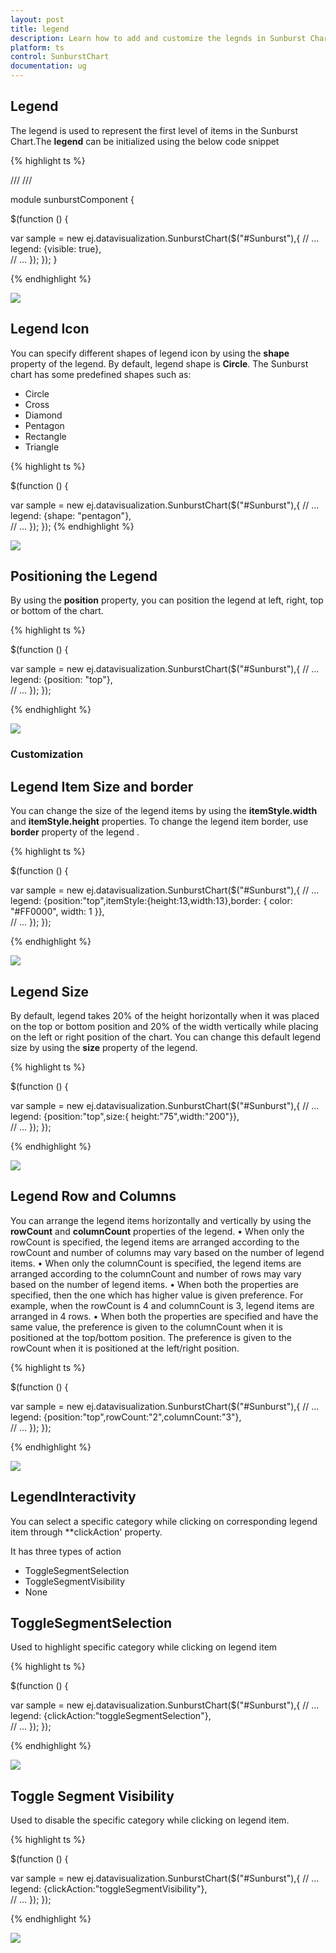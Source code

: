 ```yaml
---
layout: post
title: legend
description: Learn how to add and customize the legnds in Sunburst Chart.
platform: ts
control: SunburstChart
documentation: ug
---
```


## Legend
The legend is used to represent the first level of items in the Sunburst Chart.The **legend** can be initialized using the below code snippet

{% highlight ts %}

/// <reference path="tsfiles/jquery.d.ts" />
/// <reference path="tsfiles/ej.web.all.d.ts" />

module  sunburstComponent {

$(function () {

var sample = new ej.datavisualization.SunburstChart($("#Sunburst"),{
            // ...
        legend: {visible: true},    	
            // ...
        });
    });
}

{% endhighlight %}

![](Legend_images/Legend_img1.png)

## Legend Icon 

You can specify different shapes of legend icon by using the **shape** property of the legend. By default, legend shape is **Circle**. The Sunburst chart has some predefined shapes such as:
* Circle
* Cross
* Diamond
* Pentagon
* Rectangle
* Triangle

{% highlight ts %}

$(function () {

var sample = new ej.datavisualization.SunburstChart($("#Sunburst"),{
            // ...
        legend: {shape: "pentagon"},    	
            // ...
        });
    });
{% endhighlight %}

![](Legend_images/Legend_img2.png)
 
## Positioning the Legend

By using the **position** property, you can position the legend at left, right, top or bottom of the chart. 

{% highlight ts %}

$(function () {

var sample = new ej.datavisualization.SunburstChart($("#Sunburst"),{
            // ...
        legend: {position: "top"},    	
            // ...
        });
    });

{% endhighlight %}

![](Legend_images/Legend_img3.png)
 
### Customization

## Legend Item Size and border
You can change the size of the legend items by using the **itemStyle.width** and **itemStyle.height** properties. To change the legend item border, use **border** property of the legend .

{% highlight ts %}

$(function () {

var sample = new ej.datavisualization.SunburstChart($("#Sunburst"),{
            // ...
        legend: {position:"top",itemStyle:{height:13,width:13},border: { color: "#FF0000", width: 1 }},    	
            // ...
        });
    });



{% endhighlight %}

![](Legend_images/Legend_img4.png)

## Legend Size

By default, legend takes 20% of the height horizontally when it was placed on the top or bottom position and 20% of the width vertically while placing on the left or right position of the chart. You can change this default legend size by using the **size** property of the legend.

{% highlight ts %}

$(function () {

var sample = new ej.datavisualization.SunburstChart($("#Sunburst"),{
            // ...
         legend: {position:"top",size:{ height:"75",width:"200"}},    	
            // ...
        });
    });


{% endhighlight %}

 ![](Legend_images/Legend_img5.png)

## Legend Row and Columns

You can arrange the legend items horizontally and vertically by using the **rowCount** and **columnCount** properties of the legend.
•	When only the rowCount is specified, the legend items are arranged according to the rowCount and number of columns may vary based on the number of legend items.
•	When only the columnCount is specified, the legend items are arranged according to the columnCount and number of rows may vary based on the number of legend items.
•	When both the properties are specified, then the one which has higher value is given preference. For example, when the rowCount is 4 and columnCount is 3, legend items are arranged in 4 rows.
•	When both the properties are specified and have the same value, the preference is given to the columnCount when it is positioned at the top/bottom position. The preference is given to the rowCount when it is positioned at the left/right position.
 
{% highlight ts %}

$(function () {

var sample = new ej.datavisualization.SunburstChart($("#Sunburst"),{
            // ...
          legend: {position:"top",rowCount:"2",columnCount:"3"},    	
            // ...
        });
    });

{% endhighlight %}

![](Legend_images/Legend_img6.png)
 
## LegendInteractivity

You can select a specific category while clicking on corresponding legend item through **clickAction' property. 

It has three types of action
*	ToggleSegmentSelection
*	ToggleSegmentVisibility
*	None

## ToggleSegmentSelection

Used to highlight specific category while clicking on legend item

{% highlight ts %}

$(function () {

var sample = new ej.datavisualization.SunburstChart($("#Sunburst"),{
            // ...
         legend: {clickAction:"toggleSegmentSelection"},   	
            // ...
        });
    });

{% endhighlight %}

![](Legend_images/Legend_img7.png)
 
## Toggle Segment Visibility

Used to disable the specific category while clicking on legend item.

{% highlight ts %}

$(function () {

var sample = new ej.datavisualization.SunburstChart($("#Sunburst"),{
            // ...
         legend: {clickAction:"toggleSegmentVisibility"},   	
            // ...
        });
    });


{% endhighlight %}


![](Legend_images/Legend_img8.png)


